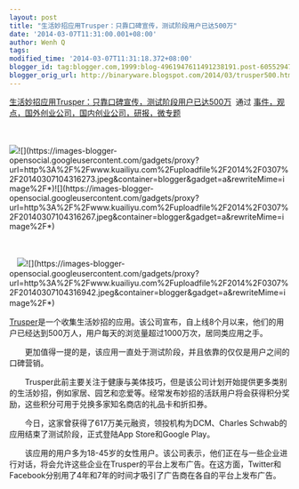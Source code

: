 ```yaml
---
layout: post
title: "生活妙招应用Trusper：只靠口碑宣传，测试阶段用户已达500万"
date: '2014-03-07T11:31:00.001+08:00'
author: Wenh Q
tags:
modified_time: '2014-03-07T11:31:18.372+08:00'
blogger_id: tag:blogger.com,1999:blog-4961947611491238191.post-6055294714566683407
blogger_orig_url: http://binaryware.blogspot.com/2014/03/trusper500.html
---
```

[生活妙招应用Trusper：只靠口碑宣传，测试阶段用户已达500万](http://www.kuailiyu.com/article/8623.html)  通过
[事件，观点，国外创业公司，国内创业公司，研报，微专题](http://www.kuailiyu.com/)


　

![](https://images-blogger-opensocial.googleusercontent.com/gadgets/proxy?url=http%3A%2F%2Fwww.kuailiyu.com%2Fuploadfile%2F2014%2F0307%2F20140307104316787.jpeg&container=blogger&gadget=a&rewriteMime=image%2F*)![](https://images-blogger-opensocial.googleusercontent.com/gadgets/proxy?url=http%3A%2F%2Fwww.kuailiyu.com%2Fuploadfile%2F2014%2F0307%2F20140307104316273.jpeg&container=blogger&gadget=a&rewriteMime=image%2F*)![](https://images-blogger-opensocial.googleusercontent.com/gadgets/proxy?url=http%3A%2F%2Fwww.kuailiyu.com%2Fuploadfile%2F2014%2F0307%2F20140307104316267.jpeg&container=blogger&gadget=a&rewriteMime=image%2F*)




　

　![](https://images-blogger-opensocial.googleusercontent.com/gadgets/proxy?url=http%3A%2F%2Fwww.kuailiyu.com%2Fuploadfile%2F2014%2F0307%2F20140307104316107.jpeg&container=blogger&gadget=a&rewriteMime=image%2F*)![](https://images-blogger-opensocial.googleusercontent.com/gadgets/proxy?url=http%3A%2F%2Fwww.kuailiyu.com%2Fuploadfile%2F2014%2F0307%2F20140307104316942.jpeg&container=blogger&gadget=a&rewriteMime=image%2F*)　

[Trusper](http://trusper.appfinder.lisisoft.com/)是一个收集生活妙招的应用。该公司宣布，自上线8个月以来，他们的用户已经达到500万人，用户每天的浏览量超过1000万次，居同类应用之手。

　　更加值得一提的是，该应用一直处于测试阶段，并且依靠的仅仅是用户之间的口碑营销。

　　Trusper此前主要关注于健康与美体技巧，但是该公司计划开始提供更多类别的生活妙招，例如家居、园艺和恋爱等。经常发布妙招的活跃用户将会获得积分奖励，这些积分可用于兑换多家知名商店的礼品卡和折扣券。

　　今日，这家曾获得了617万美元融资，领投机构为DCM、Charles
Schwab的应用结束了测试阶段，正式登陆App Store和Google Play。

　　该应用的用户多为18-45岁的女性用户。该公司表示，他们正在与一些企业进行对话，将会允许这些企业在Trusper的平台上发布广告。在这方面，Twitter和Facebook分别用了4年和7年的时间才吸引了广告商在各自的平台上发布广告。
